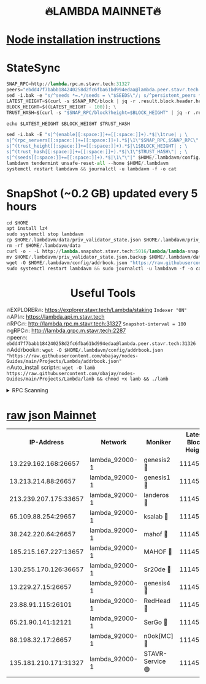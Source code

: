 <h1 align="center"> 🔥LAMBDA MAINNET🔥</h1>


[Node installation instructions](https://github.com/obajay/nodes-Guides/tree/main/Projects/Lambda)
=


# StateSync
```python
SNAP_RPC=http://lambda.rpc.m.stavr.tech:31327
peers="ebdd47f7babb184240258d2fc6fba61bd994edaa@lambda.peer.stavr.tech:31326" 
sed -i.bak -e "s/^seeds *=.*/seeds = \"$SEEDS\"/; s/^persistent_peers *=.*/persistent_peers = \"$PEERS\"/" $HOME/.lambdavm/config/config.toml
LATEST_HEIGHT=$(curl -s $SNAP_RPC/block | jq -r .result.block.header.height); \
BLOCK_HEIGHT=$((LATEST_HEIGHT - 100)); \
TRUST_HASH=$(curl -s "$SNAP_RPC/block?height=$BLOCK_HEIGHT" | jq -r .result.block_id.hash)

echo $LATEST_HEIGHT $BLOCK_HEIGHT $TRUST_HASH

sed -i.bak -E "s|^(enable[[:space:]]+=[[:space:]]+).*$|\1true| ; \
s|^(rpc_servers[[:space:]]+=[[:space:]]+).*$|\1\"$SNAP_RPC,$SNAP_RPC\"| ; \
s|^(trust_height[[:space:]]+=[[:space:]]+).*$|\1$BLOCK_HEIGHT| ; \
s|^(trust_hash[[:space:]]+=[[:space:]]+).*$|\1\"$TRUST_HASH\"| ; \
s|^(seeds[[:space:]]+=[[:space:]]+).*$|\1\"\"|" $HOME/.lambdavm/config/config.toml
lambdavm tendermint unsafe-reset-all --home $HOME/.lambdavm
systemctl restart lambdavm && journalctl -u lambdavm -f -o cat

```
# SnapShot (~0.2 GB) updated every 5 hours
```python
cd $HOME
apt install lz4
sudo systemctl stop lambdavm
cp $HOME/.lambdavm/data/priv_validator_state.json $HOME/.lambdavm/priv_validator_state.json.backup
rm -rf $HOME/.lambdavm/data
curl -o - -L http://lambda.snapshot.stavr.tech:5016/lambda/lambda-snap.tar.lz4 | lz4 -c -d - | tar -x -C $HOME/.lambdavm --strip-components 2
mv $HOME/.lambdavm/priv_validator_state.json.backup $HOME/.lambdavm/data/priv_validator_state.json
wget -O $HOME/.lambdavm/config/addrbook.json "https://raw.githubusercontent.com/obajay/nodes-Guides/main/Projects/Lambda/addrbook.json"
sudo systemctl restart lambdavm && sudo journalctl -u lambdavm -f -o cat
```
 <h1 align="center"> Useful Tools</h1>

🔥EXPLORER🔥:      https://explorer.stavr.tech/Lambda/staking	        `Indexer "ON"` \
🔥API🔥: 			 		 https://lambda.api.m.stavr.tech \
🔥RPC🔥:           http://lambda.rpc.m.stavr.tech:31327	              `Snapshot-interval = 100` \
🔥gRPC🔥:          http://lambda.grpc.m.stavr.tech:2287 \
🔥peer🔥:					 `ebdd47f7babb184240258d2fc6fba61bd994edaa@lambda.peer.stavr.tech:31326` \
🔥Addrbook🔥:    ```wget -O $HOME/.lambdavm/config/addrbook.json "https://raw.githubusercontent.com/obajay/nodes-Guides/main/Projects/Lambda/addrbook.json"``` \
🔥Auto_install script🔥: ```wget -O lamb https://raw.githubusercontent.com/obajay/nodes-Guides/main/Projects/Lambda/lamb && chmod +x lamb && ./lamb```


<details>
<summary>RPC Scanning</summary>

<h2 align="center"> We scan nodes in real time every 4 hours. And we provide the final result of RPC endpoints.
We cannot influence the operation of these nodes in any way. </h2>


```python
If Voting Power is higher than 0 --> then the Node is a validator of the network and may be subject to attack and be a potential threat to the chain.
```
```python
We marked such validators with a red symbol
```

</details>

[raw json Mainnet](https://rpc-check.lambm.stavr.tech/lambm/rpc-lambm-result.json)
=


<table><tr><th>IP-Address</th><th>Network</th><th>Moniker</th><th>Latest Block Height</th><th>Earliest Block Height</th><th>Catching Up</th><th>Tx Index</th><th>Voting Power</th><th>Scan Time</th></tr><tr><td>13.229.162.168:26657</td><td>lambda_92000-1</td><td>genesis2 🔴</td><td>11145578</td><td>1</td><td>False</td><td>on</td><td>16689330</td><td>2024-01-15T15:51:32.210854522UTC</td></tr><tr><td>13.213.214.88:26657</td><td>lambda_92000-1</td><td>genesis1 🔴</td><td>11145578</td><td>1</td><td>False</td><td>on</td><td>107835</td><td>2024-01-15T15:51:37.199718966UTC</td></tr><tr><td>213.239.207.175:33657</td><td>lambda_92000-1</td><td>landeros 🔴</td><td>11145577</td><td>8136001</td><td>False</td><td>off</td><td>1394813</td><td>2024-01-15T15:51:26.009045472UTC</td></tr><tr><td>65.109.88.254:29657</td><td>lambda_92000-1</td><td>ksalab 🔴</td><td>11145580</td><td>8715001</td><td>False</td><td>on</td><td>507955</td><td>2024-01-15T15:51:42.049861277UTC</td></tr><tr><td>38.242.220.64:26657</td><td>lambda_92000-1</td><td>mahof 🔴</td><td>11145575</td><td>10131001</td><td>False</td><td>off</td><td>770350</td><td>2024-01-15T15:51:19.563824386UTC</td></tr><tr><td>185.215.167.227:13657</td><td>lambda_92000-1</td><td>MAHOF 🔴</td><td>11145578</td><td>10134001</td><td>False</td><td>on</td><td>2051510</td><td>2024-01-15T15:51:35.882699118UTC</td></tr><tr><td>130.255.170.126:36657</td><td>lambda_92000-1</td><td>Sr20de 🔴</td><td>11145577</td><td>10715001</td><td>False</td><td>off</td><td>675222</td><td>2024-01-15T15:51:26.501757271UTC</td></tr><tr><td>13.229.27.15:26657</td><td>lambda_92000-1</td><td>genesis4 🔴</td><td>11145578</td><td>11043001</td><td>False</td><td>on</td><td>9763079</td><td>2024-01-15T15:51:35.553216876UTC</td></tr><tr><td>23.88.91.115:26101</td><td>lambda_92000-1</td><td>RedHead 🔴</td><td>11145577</td><td>11045577</td><td>False</td><td>off</td><td>553202</td><td>2024-01-15T15:51:26.804373595UTC</td></tr><tr><td>65.21.90.141:12121</td><td>lambda_92000-1</td><td>SerGo 🔴</td><td>11145580</td><td>11045580</td><td>False</td><td>off</td><td>10611880</td><td>2024-01-15T15:51:42.432393808UTC</td></tr><tr><td>88.198.32.17:26657</td><td>lambda_92000-1</td><td>n0ok[MC] 🔴</td><td>11145580</td><td>11045580</td><td>False</td><td>off</td><td>1578630</td><td>2024-01-15T15:51:45.566663664UTC</td></tr><tr><td>135.181.210.171:31327</td><td>lambda_92000-1</td><td>STAVR-Service 🟢</td><td>11145579</td><td>11141501</td><td>False</td><td>on</td><td>0</td><td>2024-01-15T15:51:41.679747482UTC</td></tr></table>
